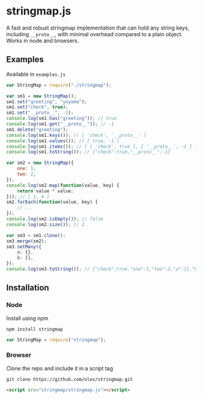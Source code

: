# stringmap.js
A fast and robust stringmap implementation that can hold any string keys,
including `__proto__`, with minimal overhead compared to a plain object.
Works in node and browsers.



## Examples
Available in `examples.js`

```javascript
var StringMap = require("./stringmap");

var sm1 = new StringMap();
sm1.set("greeting", "yoyoma");
sm1.set("check", true);
sm1.set("__proto__", -1);
console.log(sm1.has("greeting")); // true
console.log(sm1.get("__proto__")); // -1
sm1.delete("greeting");
console.log(sm1.keys()); // [ 'check', '__proto__' ]
console.log(sm1.values()); // [ true, -1 ]
console.log(sm1.items()); // [ [ 'check', true ], [ '__proto__', -1 ] ]
console.log(sm1.toString()); // {"check":true,"__proto__":-1}

var sm2 = new StringMap({
    one: 1,
    two: 2,
});
console.log(sm2.map(function(value, key) {
    return value * value;
})); // [ 1, 4 ]
sm2.forEach(function(value, key) {
    // ...
});
console.log(sm2.isEmpty()); // false
console.log(sm2.size()); // 2

var sm3 = sm1.clone();
sm3.merge(sm2);
sm3.setMany({
    a: {},
    b: [],
});
console.log(sm3.toString()); // {"check":true,"one":1,"two":2,"a":{},"b":[],"__proto__":-1}
```



## Installation

### Node
Install using npm

    npm install stringmap

```javascript
var StringMap = require("stringmap");
```

### Browser
Clone the repo and include it in a script tag

    git clone https://github.com/olov/stringmap.git

```html
<script src="stringmap/stringmap.js"></script>
```
